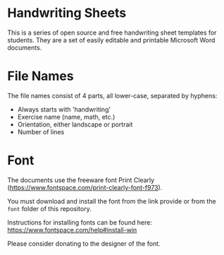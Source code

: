 # Handwriting Sheets
This is a series of open source and free handwriting sheet templates for students.
They are a set of easily editable and printable Microsoft Word documents.

# File Names
The file names consist of 4 parts, all lower-case, separated by hyphens:

* Always starts with 'handwriting'
* Exercise name (name, math, etc.)
* Orientation, either landscape or portrait
* Number of lines

# Font
The documents use the freeware font Print Clearly (https://www.fontspace.com/print-clearly-font-f973).

You must download and install the font from the link provide or from the `font` folder of this repository.

Instructions for installing fonts can be found here: https://www.fontspace.com/help#install-win

Please consider donating to the designer of the font.
